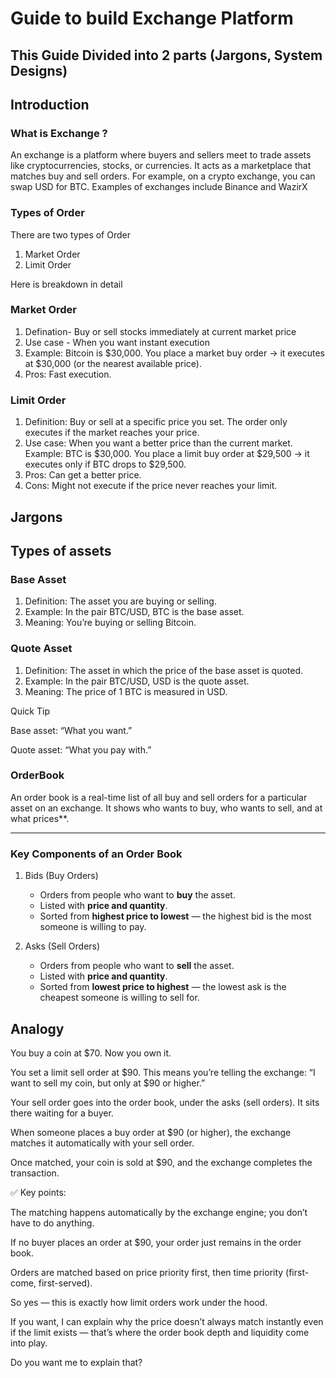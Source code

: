 # Guide to build Exchange Platform 

## This Guide Divided into 2 parts (Jargons, System Designs)

## Introduction

### What is Exchange ?
An exchange is a platform where buyers and sellers meet to trade assets like cryptocurrencies, stocks, or currencies. It acts as a marketplace that matches buy and sell orders. For example, on a crypto exchange, you can swap USD for BTC. Examples of exchanges include Binance and WazirX

### Types of Order
There are two types of Order
1. Market Order 
2. Limit Order

Here is breakdown in detail 

### Market Order 
1. Defination- Buy or sell stocks immediately at current market price  
2. Use case - When you want instant execution  
3. Example: Bitcoin is $30,000. You place a market buy order → it executes at $30,000 (or the nearest available price). 
4. Pros: Fast execution. 

### Limit Order
1. Definition: Buy or sell at a specific price you set. The order only executes if the market reaches your price. 
2. Use case: When you want a better price than the current market. 
Example: BTC is $30,000. You place a limit buy order at $29,500 → it executes only if BTC drops to $29,500. 
3. Pros: Can get a better price. 
4. Cons: Might not execute if the price never reaches your limit. 


## Jargons 

## Types of assets 

### Base Asset

1. Definition: The asset you are buying or selling.
2. Example: In the pair BTC/USD, BTC is the base asset.
3. Meaning: You’re buying or selling Bitcoin.

### Quote Asset

1. Definition: The asset in which the price of the base asset is quoted.
2. Example: In the pair BTC/USD, USD is the quote asset.
3. Meaning: The price of 1 BTC is measured in USD.

Quick Tip

Base asset: “What you want.”

Quote asset: “What you pay with.”


### OrderBook

An order book is a real-time list of all buy and sell orders  for a particular asset on an exchange. It shows who wants to buy, who wants to sell, and at what prices**.

---

### Key Components of an Order Book 

1. Bids (Buy Orders)

   * Orders from people who want to **buy** the asset.
   * Listed with **price and quantity**.
   * Sorted from **highest price to lowest** — the highest bid is the most someone is willing to pay.

2. Asks (Sell Orders)

   * Orders from people who want to **sell** the asset.
   * Listed with **price and quantity**.
   * Sorted from **lowest price to highest** — the lowest ask is the cheapest someone is willing to sell for.




## Analogy 

You buy a coin at $70. Now you own it.

You set a limit sell order at $90. This means you’re telling the exchange:
“I want to sell my coin, but only at $90 or higher.”

Your sell order goes into the order book, under the asks (sell orders). It sits there waiting for a buyer.

When someone places a buy order at $90 (or higher), the exchange matches it automatically with your sell order.

Once matched, your coin is sold at $90, and the exchange completes the transaction.

✅ Key points:

The matching happens automatically by the exchange engine; you don’t have to do anything.

If no buyer places an order at $90, your order just remains in the order book.

Orders are matched based on price priority first, then time priority (first-come, first-served).

So yes — this is exactly how limit orders work under the hood.

If you want, I can explain why the price doesn’t always match instantly even if the limit exists — that’s where the order book depth and liquidity come into play.

Do you want me to explain that?
